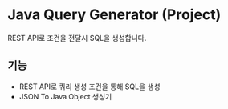 # Java Query Generator (Project)

REST API로 조건을 전달시 SQL을 생성합니다.

## 기능

* REST API로 쿼리 생성 조건을 통해 SQL을 생성
* JSON To Java Object 생성기